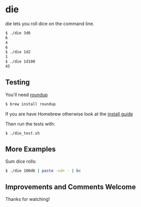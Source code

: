 die
===
die lets you roll dice on the command line.

```bash
$ ./die 3d6
6
4
6
$ ./die 1d2
1
$ ./die 1d100
45
```

Testing
-------
You'll need [roundup](https://github.com/bmizerany/roundup)
```bash
$ brew install roundup
```
If you are have Homebrew otherwise look at the [install guide](https://github.com/bmizerany/roundup/blob/master/INSTALLING#files)

Then run the tests with:
```bash
$ ./die_test.sh
```

More Examples
-------------

Sum dice rolls:
```bash
$ ./die 100d6 | paste -sd+ - | bc
```

Improvements and Comments Welcome
---------------------------------
Thanks for watching!

